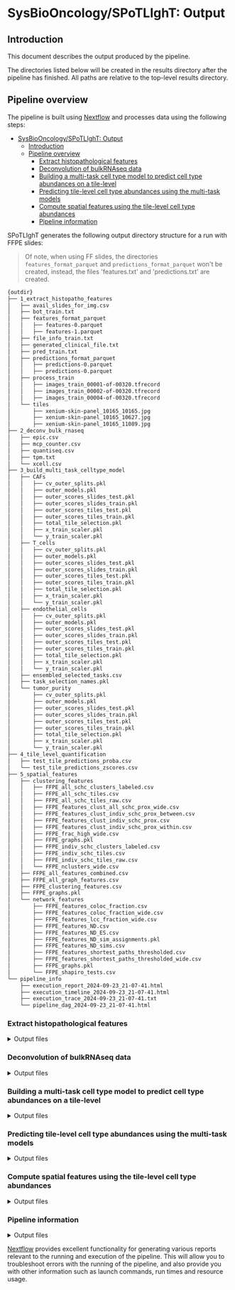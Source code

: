 # SysBioOncology/SPoTLIghT: Output

## Introduction

This document describes the output produced by the pipeline. 

The directories listed below will be created in the results directory after the pipeline has finished. All paths are relative to the top-level results directory.

<!-- TODO nf-core: Write this documentation describing your workflow's output -->

## Pipeline overview

The pipeline is built using [Nextflow](https://www.nextflow.io/) and processes data using the following steps:

- [SysBioOncology/SPoTLIghT: Output](#sysbiooncologyspotlight-output)
  - [Introduction](#introduction)
  - [Pipeline overview](#pipeline-overview)
    - [Extract histopathological features](#extract-histopathological-features)
    - [Deconvolution of bulkRNAseq data](#deconvolution-of-bulkrnaseq-data)
    - [Building a multi-task cell type model to predict cell type abundances on a tile-level](#building-a-multi-task-cell-type-model-to-predict-cell-type-abundances-on-a-tile-level)
    - [Predicting tile-level cell type abundances using the multi-task models](#predicting-tile-level-cell-type-abundances-using-the-multi-task-models)
    - [Compute spatial features using the tile-level cell type abundances](#compute-spatial-features-using-the-tile-level-cell-type-abundances)
    - [Pipeline information](#pipeline-information)


SPoTLIghT generates the following output directory structure for a run with FFPE slides:

> Of note, when using FF slides, the directories `features_format_parquet` and `predictions_format_parquet` won't be created, instead, the files 'features.txt' and 'predictions.txt' are created.

```bash
{outdir}
├── 1_extract_histopatho_features
│   ├── avail_slides_for_img.csv
│   ├── bot_train.txt
│   ├── features_format_parquet
│   │   ├── features-0.parquet
│   │   ├── features-1.parquet
│   ├── file_info_train.txt
│   ├── generated_clinical_file.txt
│   ├── pred_train.txt
│   ├── predictions_format_parquet
│   │   ├── predictions-0.parquet
│   │   ├── predictions-0.parquet
│   ├── process_train
│   │   ├── images_train_00001-of-00320.tfrecord
│   │   ├── images_train_00002-of-00320.tfrecord 
│   │   ├── images_train_00004-of-00320.tfrecord
│   └── tiles
│       ├── xenium-skin-panel_10165_10165.jpg
│       ├── xenium-skin-panel_10165_10627.jpg
│       ├── xenium-skin-panel_10165_11089.jpg
├── 2_deconv_bulk_rnaseq
│   ├── epic.csv
│   ├── mcp_counter.csv
│   ├── quantiseq.csv
│   ├── tpm.txt
│   └── xcell.csv
├── 3_build_multi_task_celltype_model
│   ├── CAFs
│   │   ├── cv_outer_splits.pkl
│   │   ├── outer_models.pkl
│   │   ├── outer_scores_slides_test.pkl
│   │   ├── outer_scores_slides_train.pkl
│   │   ├── outer_scores_tiles_test.pkl
│   │   ├── outer_scores_tiles_train.pkl
│   │   ├── total_tile_selection.pkl
│   │   ├── x_train_scaler.pkl
│   │   └── y_train_scaler.pkl
│   ├── T_cells
│   │   ├── cv_outer_splits.pkl
│   │   ├── outer_models.pkl
│   │   ├── outer_scores_slides_test.pkl
│   │   ├── outer_scores_slides_train.pkl
│   │   ├── outer_scores_tiles_test.pkl
│   │   ├── outer_scores_tiles_train.pkl
│   │   ├── total_tile_selection.pkl
│   │   ├── x_train_scaler.pkl
│   │   └── y_train_scaler.pkl
│   ├── endothelial_cells
│   │   ├── cv_outer_splits.pkl
│   │   ├── outer_models.pkl
│   │   ├── outer_scores_slides_test.pkl
│   │   ├── outer_scores_slides_train.pkl
│   │   ├── outer_scores_tiles_test.pkl
│   │   ├── outer_scores_tiles_train.pkl
│   │   ├── total_tile_selection.pkl
│   │   ├── x_train_scaler.pkl
│   │   └── y_train_scaler.pkl
│   ├── ensembled_selected_tasks.csv
│   ├── task_selection_names.pkl
│   └── tumor_purity
│       ├── cv_outer_splits.pkl
│       ├── outer_models.pkl
│       ├── outer_scores_slides_test.pkl
│       ├── outer_scores_slides_train.pkl
│       ├── outer_scores_tiles_test.pkl
│       ├── outer_scores_tiles_train.pkl
│       ├── total_tile_selection.pkl
│       ├── x_train_scaler.pkl
│       └── y_train_scaler.pkl
├── 4_tile_level_quantification
│   ├── test_tile_predictions_proba.csv
│   └── test_tile_predictions_zscores.csv
├── 5_spatial_features
│   ├── clustering_features
│   │   ├── FFPE_all_schc_clusters_labeled.csv
│   │   ├── FFPE_all_schc_tiles.csv
│   │   ├── FFPE_all_schc_tiles_raw.csv
│   │   ├── FFPE_features_clust_all_schc_prox_wide.csv
│   │   ├── FFPE_features_clust_indiv_schc_prox_between.csv
│   │   ├── FFPE_features_clust_indiv_schc_prox.csv
│   │   ├── FFPE_features_clust_indiv_schc_prox_within.csv
│   │   ├── FFPE_frac_high_wide.csv
│   │   ├── FFPE_graphs.pkl
│   │   ├── FFPE_indiv_schc_clusters_labeled.csv
│   │   ├── FFPE_indiv_schc_tiles.csv
│   │   ├── FFPE_indiv_schc_tiles_raw.csv
│   │   └── FFPE_nclusters_wide.csv
│   ├── FFPE_all_features_combined.csv
│   ├── FFPE_all_graph_features.csv
│   ├── FFPE_clustering_features.csv
│   ├── FFPE_graphs.pkl
│   └── network_features
│       ├── FFPE_features_coloc_fraction.csv
│       ├── FFPE_features_coloc_fraction_wide.csv
│       ├── FFPE_features_lcc_fraction_wide.csv
│       ├── FFPE_features_ND.csv
│       ├── FFPE_features_ND_ES.csv
│       ├── FFPE_features_ND_sim_assignments.pkl
│       ├── FFPE_features_ND_sims.csv
│       ├── FFPE_features_shortest_paths_thresholded.csv
│       ├── FFPE_features_shortest_paths_thresholded_wide.csv
│       ├── FFPE_graphs.pkl
│       └── FFPE_shapiro_tests.csv
└── pipeline_info
    ├── execution_report_2024-09-23_21-07-41.html
    ├── execution_timeline_2024-09-23_21-07-41.html
    ├── execution_trace_2024-09-23_21-07-41.txt
    └── pipeline_dag_2024-09-23_21-07-41.html
```



### Extract histopathological features

<details markdown="1">
<summary>Output files</summary>

* `1_extract_histopatho_features/`
  + `avail_slides_for_img.csv`
  + `bot_train.txt`
  + `features_format_parquet`
    - `features-0.parquet`
    - `features-1.parquet`
  + `file_info_train.txt`
  + `generated_clinical_file.txt`
  + `pred_train.txt`
  + `predictions_format_parquet`
    - `predictions-0.parquet`
    - `predictions-0.parquet`
  + `process_train/`
    - `images_train_00001-of-00320.tfrecord`
    - `images_train_00002-of-00320.tfrecord`
    - `images_train_00004-of-00320.tfrecord`
  + `tiles/`
    - `xenium-skin-panel_10165_10165.jpg`
    - `xenium-skin-panel_10165_10627.jpg`
    - `xenium-skin-panel_10165_11089.jpg`

</details>

### Deconvolution of bulkRNAseq data

<details markdown="1">
<summary>Output files</summary>

* `2_deconv_bulk_rnaseq/`
  + `epic.csv`
  + `mcp_counter.csv`
  + `quantiseq.csv`

  + `tpm.txt`

  + `xcell.csv`

</details>

### Building a multi-task cell type model to predict cell type abundances on a tile-level 

<details markdown="1">
<summary>Output files</summary>

* `3_build_multi_task_celltype_model/`
  + `CAFs/`
    - `cv_outer_splits.pkl`
    - `outer_models.pkl`
    - `outer_scores_slides_test.pkl`
    - `outer_scores_slides_train.pkl`
    - `outer_scores_tiles_test.pkl`
    - `outer_scores_tiles_train.pkl`
    - `total_tile_selection.pkl`
    - `x_train_scaler.pkl`
    - `y_train_scaler.pkl`
  + `T_cells/`
      - `cv_outer_splits.pkl`
    - `outer_models.pkl`
    - `outer_scores_slides_test.pkl`
    - `outer_scores_slides_train.pkl`
    - `outer_scores_tiles_test.pkl`
    - `outer_scores_tiles_train.pkl`
    - `total_tile_selection.pkl`
    - `x_train_scaler.pkl`
    - `y_train_scaler.pkl`
  + `endothelial_cells/`
    - `cv_outer_splits.pkl`
    - `outer_models.pkl`
    - `outer_scores_slides_test.pkl`
    - `outer_scores_slides_train.pkl`
    - `outer_scores_tiles_test.pkl`
    - `outer_scores_tiles_train.pkl`
    - `total_tile_selection.pkl`
    - `x_train_scaler.pkl`
    - `y_train_scaler.pkl`
  + `ensembled_selected_tasks.csv`
  + `task_selection_names.pkl`
  + `tumor_purity/`
    - `cv_outer_splits.pkl`
    - `outer_models.pkl`
    - `outer_scores_slides_test.pkl`
    - `outer_scores_slides_train.pkl`
    - `outer_scores_tiles_test.pkl`
    - `outer_scores_tiles_train.pkl`
    - `total_tile_selection.pkl`
    - `x_train_scaler.pkl`
    - `y_train_scaler.pkl`
</details>

### Predicting tile-level cell type abundances using the multi-task models

<details markdown="1">
<summary>Output files</summary>

* `4_tile_level_quantification/`
  + `test_tile_predictions_proba.csv`
  + `test_tile_predictions_zscores.csv`

</details>

### Compute spatial features using the tile-level cell type abundances

<details markdown="1">
<summary>Output files</summary>

* `5_spatial_features/`
  + `clustering_features/`
    - `FFPE_all_schc_clusters_labeled.csv`

    - `FFPE_all_schc_tiles.csv`

    - `FFPE_all_schc_tiles_raw.csv`

    - `FFPE_features_clust_all_schc_prox_wide.csv`

    - `FFPE_features_clust_indiv_schc_prox_between.csv`

    - `FFPE_features_clust_indiv_schc_prox.csv`

    - `FFPE_features_clust_indiv_schc_prox_within.csv`

    - `FFPE_frac_high_wide.csv`

    - `FFPE_graphs.pkl`

    - `FFPE_indiv_schc_clusters_labeled.csv`

    - `FFPE_indiv_schc_tiles.csv`

    - `FFPE_indiv_schc_tiles_raw.csv`

    - `FFPE_nclusters_wide.csv`

  + `FFPE_all_features_combined.csv`

  + `FFPE_all_graph_features.csv`

  + `FFPE_clustering_features.csv`

  + `FFPE_graphs.pkl`

  + `network_features/`
    - `FFPE_features_coloc_fraction.csv`

    - `FFPE_features_coloc_fraction_wide.csv`

    - `FFPE_features_lcc_fraction_wide.csv`

    - `FFPE_features_ND.csv`

    - `FFPE_features_ND_ES.csv`

    - `FFPE_features_ND_sim_assignments.pkl`

    - `FFPE_features_ND_sims.csv`

    - `FFPE_features_shortest_paths_thresholded.csv`

    - `FFPE_features_shortest_paths_thresholded_wide.csv`

    - `FFPE_graphs.pkl`

    - `FFPE_shapiro_tests.csv`

</details>

### Pipeline information

<details markdown="1">
<summary>Output files</summary>

* `pipeline_info/`
  + Reports generated by Nextflow: `execution_report.html`,                                                                  `execution_timeline.html`,  `execution_trace.txt` and `pipeline_dag.dot`/`pipeline_dag.svg`.
  + Reports generated by the pipeline: `pipeline_report.html`,  `pipeline_report.txt` and `software_versions.yml`. The `pipeline_report*` files will only be present if the `--email` / `--email_on_fail` parameter's are used when running the pipeline.

</details>

[Nextflow](https://www.nextflow.io/docs/latest/tracing.html) provides excellent functionality for generating various reports relevant to the running and execution of the pipeline. This will allow you to troubleshoot errors with the running of the pipeline, and also provide you with other information such as launch commands, run times and resource usage.
